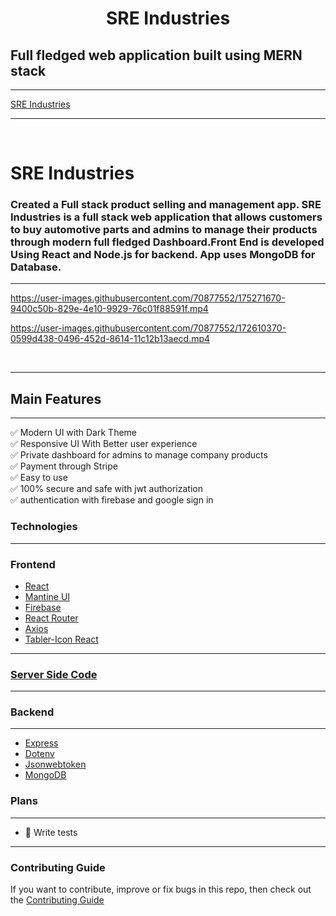 <h1 align="center">
   SRE Industries
</h1>

## Full fledged web application built using MERN stack

---

<a align="center" href="https://sre-industries.web.app/"> SRE Industries</a>

---


<br/>
<h1>
    SRE Industries
</h1>

### Created a Full stack product selling and management app. SRE Industries is a full stack web application that allows customers to buy automotive parts and admins to manage their products through modern full fledged Dashboard.Front End is developed Using React and Node.js for backend. App  uses MongoDB for Database.

---


https://user-images.githubusercontent.com/70877552/175271670-9400c50b-829e-4e10-9929-76c01f88591f.mp4







https://user-images.githubusercontent.com/70877552/172610370-0599d438-0496-452d-8614-11c12b13aecd.mp4


<br/>

---

## Main Features

---

✅ Modern UI with Dark Theme<br/>
✅ Responsive UI With Better user experience <br/>
✅ Private dashboard for admins to manage company products<br/>
✅ Payment through Stripe<br/>
✅ Easy to use<br/>
✅ 100% secure and safe with jwt authorization<br/>
✅ authentication with firebase and google sign in

### Technologies

---

### Frontend

-   [React](https://reactjs.org/)
-   [Mantine UI](https://mantine.dev/)
-   [Firebase](https://firebase.google.com/)
-   [React Router](https://reactrouter.com/)
-   [Axios](https://axios-http.com/)
-   [Tabler-Icon React](https://tabler-icons-react.vercel.app/)

---
### [Server Side Code](https://github.com/Saifurrahmanemon/SRE_Industries_server)
---

### Backend

---

-   [Express](https://expressjs.com/)
-   [Dotenv](https://www.npmjs.com/package/dotenv)
-   [Jsonwebtoken](https://jwt.io/)
-   [MongoDB](https://www.mongodb.com/)

### Plans

---

-   🧪 Write tests

---

### Contributing Guide

If you want to contribute, improve or fix bugs in this repo, then check out the [Contributing Guide](./CONTRIBUTING.md)
<br/>
